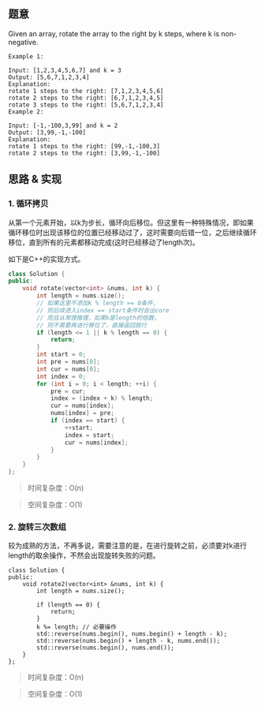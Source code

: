 ## 题意
Given an array, rotate the array to the right by k steps, where k is non-negative.

```
Example 1:

Input: [1,2,3,4,5,6,7] and k = 3
Output: [5,6,7,1,2,3,4]
Explanation:
rotate 1 steps to the right: [7,1,2,3,4,5,6]
rotate 2 steps to the right: [6,7,1,2,3,4,5]
rotate 3 steps to the right: [5,6,7,1,2,3,4]
Example 2:

Input: [-1,-100,3,99] and k = 2
Output: [3,99,-1,-100]
Explanation: 
rotate 1 steps to the right: [99,-1,-100,3]
rotate 2 steps to the right: [3,99,-1,-100]
```
## 思路 & 实现

### 1. 循环拷贝
从第一个元素开始，以k为步长，循环向后移位。但这里有一种特殊情况，即如果循环移位时出现该移位的位置已经移动过了，这时需要向后错一位，之后继续循环移位，直到所有的元素都移动完成(这时已经移动了length次)。

如下是C++的实现方式。

```C++
class Solution {
public:
    void rotate(vector<int> &nums, int k) {
        int length = nums.size();
        // 如果这里不添加k % length == 0条件，
        // 则后续进入index == start条件时会出core
        // 而且从常理推理，如果k是length的倍数，
        // 则不需要再进行移位了，直接返回就行
        if (length <= 1 || k % length == 0) {
            return;
        }
        int start = 0;
        int pre = nums[0];
        int cur = nums[0];
        int index = 0;
        for (int i = 0; i < length; ++i) {
            pre = cur;
            index = (index + k) % length;
            cur = nums[index];
            nums[index] = pre;
            if (index == start) {
                ++start;
                index = start;
                cur = nums[index];
            }
        }
    }
};
```

> 时间复杂度：O(n)

> 空间复杂度：O(1)

### 2. 旋转三次数组
较为成熟的方法，不再多说，需要注意的是，在进行旋转之前，必须要对k进行length的取余操作，不然会出现旋转失败的问题。

```
class Solution {
public:
    void rotate2(vector<int> &nums, int k) {
        int length = nums.size();

        if (length == 0) {
            return;
        }
        k %= length; // 必要操作
        std::reverse(nums.begin(), nums.begin() + length - k);
        std::reverse(nums.begin() + length - k, nums.end());
        std::reverse(nums.begin(), nums.end());
    }
};
```
> 时间复杂度：O(n)

> 空间复杂度：O(1)

